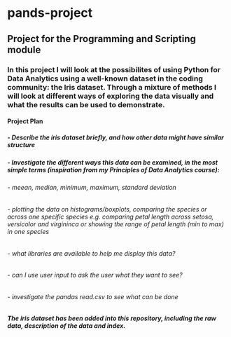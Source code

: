 # pands-project
## Project for the Programming and Scripting module
### In this project I will look at the possibilites of using Python for Data Analytics using a well-known dataset in the coding community: the Iris dataset. Through a mixture of methods I will look at different ways of exploring the data visually and what the results can be used to demonstrate. 


#### Project Plan
##### - Describe the iris dataset briefly, and how other data might have similar structure
##### - Investigate the different ways this data can be examined, in the most simple terms (inspiration from my Principles of Data Analytics course):
  ###### - meean, median, minimum, maximum, standard deviation 
  ###### - plotting the data on histograms/boxplots, comparing the species or across one specific species e.g. comparing petal   length across setosa, versicolor and virgininca or showing the range of petal length (min to max) in one species
  ###### - what libraries are available to help me display this data?
  ###### - can I use user input to ask the user what they want to see?
  ###### - investigate the pandas read.csv to see what can be done

##### The iris dataset has been added into this repository, including the raw data, description of the data and index. 
